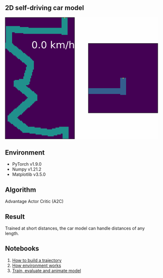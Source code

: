 ## 2D self-driving car model

![Loading...](animation.gif)

## Environment
* PyTorch v1.9.0
* Numpy v1.21.2
* Matplotlib v3.5.0

## Algorithm
Advantage Actor Critic (A2C)

## Result
Trained at short distances, the car model can handle distances of any length.

## Notebooks
  1. [How to build a trajectory](trajectory.ipynb)
  2. [How environment works](env.ipynb)
  3. [Train, evaluate and animate model](train.ipynb)